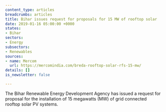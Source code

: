 ```yaml
---
content_type: articles
breadcrumbs: articles
title: Bihar issues request for proposals for 15 MW of rooftop solar
date: 2019-01-16 05:00:00 +0000
states:
- Bihar
sectors:
- Energy
subsectors:
- Renewables
sources:
- name: Mercom
  url: https://mercomindia.com/breda-rooftop-solar-rfs-15-mw/
details: []
is_newsletter: false

---
```

The Bihar Renewable Energy Development Agency has issued a request for proposal for the installation of 15 megawatts (MW) of grid connected rooftop solar PV systems.
